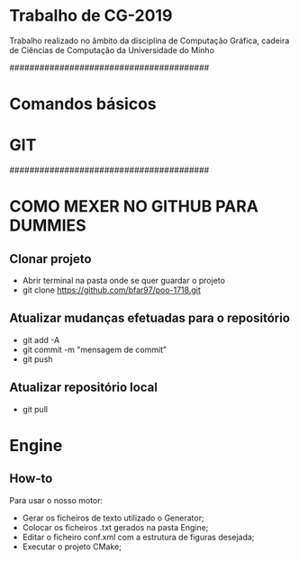 # Trabalho de CG-2019

Trabalho realizado no âmbito da disciplina de Computação Gráfica, cadeira de Ciências de Computação da Universidade do Minho


########################################
#           Comandos básicos           #
#                  GIT                 #
########################################

# COMO MEXER NO GITHUB PARA DUMMIES
## Clonar projeto
  - Abrir terminal na pasta onde se quer guardar o projeto
  - git clone https://github.com/bfar97/poo-1718.git

## Atualizar mudanças efetuadas para o repositório
  - git add -A
  - git commit -m "mensagem de commit"
  - git push

## Atualizar repositório local
  - git pull


# Engine

## How-to
Para usar o nosso motor:

 - Gerar os ficheiros de texto utilizado o Generator;
 - Colocar os ficheiros .txt gerados na pasta Engine;
 - Editar o ficheiro conf.xml com a estrutura de figuras desejada;
 - Executar o projeto CMake;
